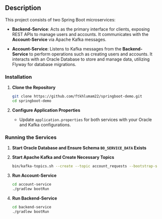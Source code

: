 
## Description

This project consists of two Spring Boot microservices:

- **Backend-Service**: Acts as the primary interface for clients, exposing REST APIs to manage users and accounts. It communicates with the **Account-Service** via Apache Kafka messages.

- **Account-Service**: Listens to Kafka messages from the **Backend-Service** to perform operations such as creating users and accounts. It interacts with an Oracle Database to store and manage data, utilizing Flyway for database migrations.

### Installation

1. **Clone the Repository**

    ```bash
    git clone https://github.com/ftkhlumam22/springboot-demo.git
    cd springboot-demo
    ```

2. **Configure Application Properties**

    - Update `application.properties` for both services with your Oracle and Kafka configurations.

### Running the Services

1. **Start Oracle Database and Ensure Schema `BO_SERVICE_DATA` Exists**

2. **Start Apache Kafka and Create Necessary Topics**

    ```bash
    bin/kafka-topics.sh --create --topic account_requests --bootstrap-server your-kafka-server:9092 --partitions 1 --replication-factor 1
    ```

3. **Run Account-Service**

    ```bash
    cd account-service
    ./gradlew bootRun
    ```

4. **Run Backend-Service**

    ```bash
    cd backend-service
    ./gradlew bootRun
    ```
